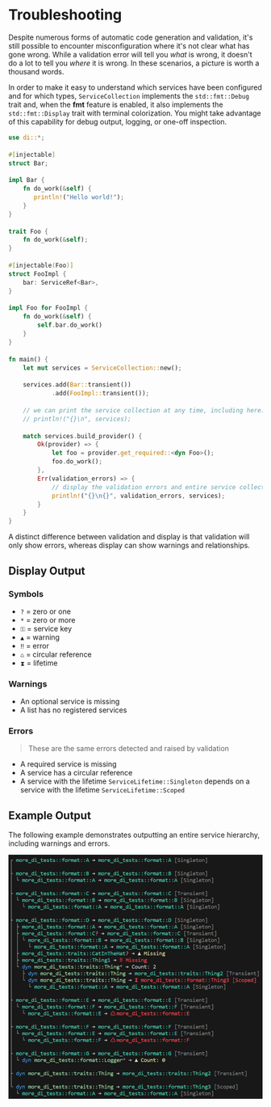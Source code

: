 # Troubleshooting

Despite numerous forms of automatic code generation and validation, it's still possible to encounter misconfiguration where it's not clear what has gone wrong. While a validation error will tell you _what_ is wrong, it doesn't do a lot to tell you _where_ it is wrong. In these scenarios, a picture is worth a thousand words.

In order to make it easy to understand which services have been configured and for which types, `ServiceCollection` implements the `std::fmt::Debug` trait and, when the **fmt** feature is enabled, it also implements the `std::fmt::Display` trait with terminal colorization. You might take advantage of this capability for debug output, logging, or one-off inspection.

```rust
use di::*;

#[injectable]
struct Bar;

impl Bar {
    fn do_work(&self) {
       println!("Hello world!"); 
    }
}

trait Foo {
    fn do_work(&self);
}

#[injectable(Foo)]
struct FooImpl {
    bar: ServiceRef<Bar>,
}

impl Foo for FooImpl {
    fn do_work(&self) {
        self.bar.do_work()
    }
}

fn main() {
    let mut services = ServiceCollection::new();

    services.add(Bar::transient())
            .add(FooImpl::transient());

    // we can print the service collection at any time, including here:
    // println!("{}\n", services);

    match services.build_provider() {
        Ok(provider) => {
            let foo = provider.get_required::<dyn Foo>();
            foo.do_work();
        },
        Err(validation_errors) => {
            // display the validation errors and entire service collection
            println!("{}\n{}", validation_errors, services);
        }
    }
}
```

A distinct difference between validation and display is that validation will only show errors, whereas display can show warnings and relationships.

## Display Output

### Symbols

- `?`  = zero or one
- `*`  = zero or more
- `⚿` = service key
- `▲`  = warning
- `‼`  = error
- `♺` = circular reference
- `⧗`  = lifetime

### Warnings

- An optional service is missing
- A list has no registered services

### Errors

>These are the same errors detected and raised by validation

- A required service is missing
- A service has a circular reference
- A service with the lifetime `ServiceLifetime::Singleton` depends on a service with the lifetime `ServiceLifetime::Scoped`

## Example Output

The following example demonstrates outputting an entire service hierarchy, including warnings and errors.

![Display](../img/display-fmt.png)